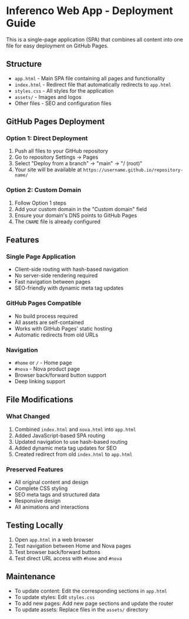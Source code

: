 # Inferenco Web App - Deployment Guide

This is a single-page application (SPA) that combines all content into one file for easy deployment on GitHub Pages.

## Structure

- `app.html` - Main SPA file containing all pages and functionality
- `index.html` - Redirect file that automatically redirects to `app.html`
- `styles.css` - All styles for the application
- `assets/` - Images and logos
- Other files - SEO and configuration files

## GitHub Pages Deployment

### Option 1: Direct Deployment
1. Push all files to your GitHub repository
2. Go to repository Settings → Pages
3. Select "Deploy from a branch" → "main" → "/ (root)"
4. Your site will be available at `https://username.github.io/repository-name/`

### Option 2: Custom Domain
1. Follow Option 1 steps
2. Add your custom domain in the "Custom domain" field
3. Ensure your domain's DNS points to GitHub Pages
4. The `CNAME` file is already configured

## Features

### Single Page Application
- Client-side routing with hash-based navigation
- No server-side rendering required
- Fast navigation between pages
- SEO-friendly with dynamic meta tag updates

### GitHub Pages Compatible
- No build process required
- All assets are self-contained
- Works with GitHub Pages' static hosting
- Automatic redirects from old URLs

### Navigation
- `#home` or `/` - Home page
- `#nova` - Nova product page
- Browser back/forward button support
- Deep linking support

## File Modifications

### What Changed
1. Combined `index.html` and `nova.html` into `app.html`
2. Added JavaScript-based SPA routing
3. Updated navigation to use hash-based routing
4. Added dynamic meta tag updates for SEO
5. Created redirect from old `index.html` to `app.html`

### Preserved Features
- All original content and design
- Complete CSS styling
- SEO meta tags and structured data
- Responsive design
- All animations and interactions

## Testing Locally

1. Open `app.html` in a web browser
2. Test navigation between Home and Nova pages
3. Test browser back/forward buttons
4. Test direct URL access with `#home` and `#nova`

## Maintenance

- To update content: Edit the corresponding sections in `app.html`
- To update styles: Edit `styles.css`
- To add new pages: Add new page sections and update the router
- To update assets: Replace files in the `assets/` directory
